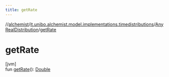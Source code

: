 ```yaml
---
title: getRate
---
```

//[alchemist](../../../index.html)/[it.unibo.alchemist.model.implementations.timedistributions](../index.html)/[AnyRealDistribution](index.html)/[getRate](get-rate.html)



# getRate



[jvm]\
fun [getRate](get-rate.html)(): [Double](https://kotlinlang.org/api/latest/jvm/stdlib/kotlin/-double/index.html)




